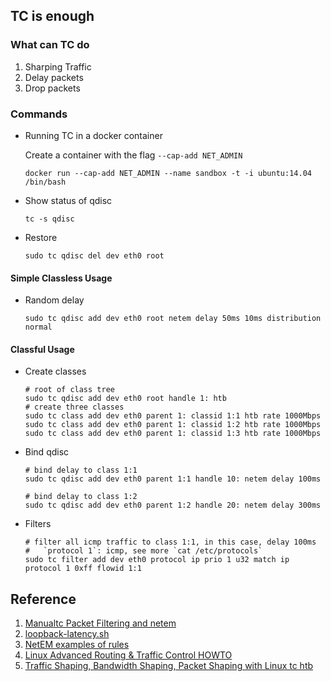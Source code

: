 ## TC is enough

### What can TC do

 1. Sharping Traffic
 2. Delay packets
 3. Drop packets

### Commands

 - Running TC in a docker container

   Create a container with the flag `--cap-add NET_ADMIN`

   ```
   docker run --cap-add NET_ADMIN --name sandbox -t -i ubuntu:14.04 /bin/bash
   ```

 - Show status of qdisc

   ```
   tc -s qdisc
   ```


 - Restore

   ```
   sudo tc qdisc del dev eth0 root
   ```

#### Simple Classless Usage

 - Random delay

   ```
   sudo tc qdisc add dev eth0 root netem delay 50ms 10ms distribution normal
   ```


#### Classful Usage

 - Create classes

   ```
   # root of class tree
   sudo tc qdisc add dev eth0 root handle 1: htb
   # create three classes
   sudo tc class add dev eth0 parent 1: classid 1:1 htb rate 1000Mbps
   sudo tc class add dev eth0 parent 1: classid 1:2 htb rate 1000Mbps
   sudo tc class add dev eth0 parent 1: classid 1:3 htb rate 1000Mbps
   ```

 - Bind qdisc

   ```
   # bind delay to class 1:1
   sudo tc qdisc add dev eth0 parent 1:1 handle 10: netem delay 100ms

   # bind delay to class 1:2
   sudo tc qdisc add dev eth0 parent 1:2 handle 20: netem delay 300ms
   ```

 - Filters

   ```
   # filter all icmp traffic to class 1:1, in this case, delay 100ms
   #   `protocol 1`: icmp, see more `cat /etc/protocols`
   sudo tc filter add dev eth0 protocol ip prio 1 u32 match ip protocol 1 0xff flowid 1:1
   ```

## Reference

1. [Manualtc Packet Filtering and netem](http://tcn.hypert.net/tcmanual.pdf)
2. [loopback-latency.sh](https://gist.github.com/keturn/541339)
3. [NetEM examples of rules](https://omf.mytestbed.net/projects/omf/wiki/NetEM_examples_of_rules)
4. [Linux Advanced Routing & Traffic Control HOWTO](http://lartc.org/howto/)
5. [Traffic Shaping, Bandwidth Shaping, Packet Shaping with Linux tc htb](https://www.iplocation.net/traffic-control)
